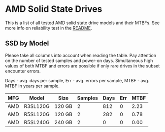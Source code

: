 AMD Solid State Drives
======================

This is a list of all tested AMD solid state drive models and their MTBFs. See
more info on reliability test in the [README](https://github.com/linuxhw/EnterpriseDrive).

SSD by Model
------------

Please take all columns into account when reading the table. Pay attention on the
number of tested samples and power-on days. Simultaneous high values of both MTBF
and errors are possible if only rare drives in the subset encounter errors.

Days - avg. days per sample,
Err  - avg. errors per sample,
MTBF - avg. MTBF in years per sample.

| MFG       | Model              | Size   | Samples | Days  | Err   | MTBF |
|-----------|--------------------|--------|---------|-------|-------|------|
| AMD       | R3SL120G           | 120 GB | 2       | 812   | 0     | 2.23   |
| AMD       | R5SL120G           | 120 GB | 2       | 282   | 0     | 0.78   |
| AMD       | R5SL240G           | 240 GB | 2       | 0     | 0     | 0.00   |
